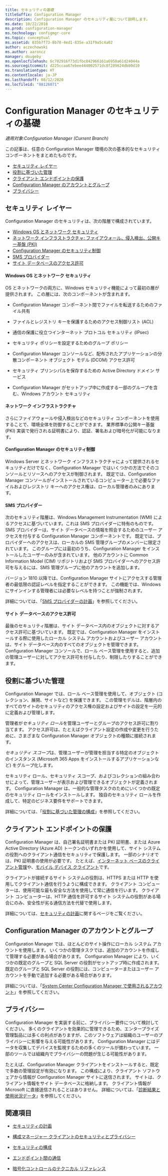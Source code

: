 ```yaml
---
title: セキュリティの基礎
titleSuffix: Configuration Manager
description: Configuration Manager のセキュリティ層について説明します。
ms.date: 10/22/2018
ms.prod: configuration-manager
ms.technology: configmgr-core
ms.topic: conceptual
ms.assetid: 035b7f73-8b78-4ed1-835e-a31f9a5c4a02
author: aczechowski
ms.author: aaroncz
manager: dougeby
ms.openlocfilehash: 6c702916f73d1fbc842966161a6958a61d24044a
ms.sourcegitcommit: d225ccaa67ebee444002571dc8f289624db80d10
ms.translationtype: HT
ms.contentlocale: ja-JP
ms.lasthandoff: 08/12/2020
ms.locfileid: "88126071"
---
```

# <a name="fundamentals-of-security-for-configuration-manager"></a>Configuration Manager のセキュリティの基礎

*適用対象:Configuration Manager (Current Branch)*

この記事は、任意の Configuration Manager 環境の次の基本的なセキュリティ コンポーネントをまとめたものです。
- [セキュリティ レイヤー](#bkmk_layers)
- [役割に基づいた管理](#bkmk_rba)
- [クライアント エンドポイントの保護](#bkmk_endpoints)
- [Configuration Manager のアカウントとグループ](#bkmk_accounts)
- [プライバシー](#bkmk_privacy)

## <a name="security-layers"></a><a name="bkmk_layers"></a> セキュリティ レイヤー

Configuration Manager のセキュリティは、次の階層で構成されています。 
- [Windows OS とネットワーク セキュリティ](#bkmk_layer-windows)
- [ネットワーク インフラストラクチャ: ファイアウォール、侵入検出、公開キー基盤 (PKI)](#bkmk_layer-network)
- [Configuration Manager のセキュリティ制御](#bkmk_layer-cm)
- [SMS プロバイダー](#bkmk_layer-provider)
- [サイト データベースのアクセス許可](#bkmk_layer-db)

#### <a name="windows-os-and-network-security"></a><a name="bkmk_layer-windows"></a> Windows OS とネットワーク セキュリティ
OS とネットワークの両方に、Windows セキュリティ機能によって最初の層が提供されます。 この層には、次のコンポーネントが含まれます。  

-   Configuration Manager コンポーネント間でファイルを転送するためのファイル共有  

-   ファイルとレジストリ キーを保護するためのアクセス制御リスト (ACL)  

-   通信の保護に役立つインターネット プロトコル セキュリティ (IPsec)  

-   セキュリティ ポリシーを設定するためのグループ ポリシー  

-   Configuration Manager コンソールなど、配布されたアプリケーションの分散コンポーネント オブジェクト モデル (DCOM) アクセス許可  

-   セキュリティ プリンシパルを保存するための Active Directory ドメイン サービス  

-   Configuration Manager がセットアップ中に作成する一部のグループを含む、Windows アカウント セキュリティ  

#### <a name="network-infrastructure"></a><a name="bkmk_layer-network"></a> ネットワーク インフラストラクチャ

さらにファイアウォールや侵入検出などのセキュリティ コンポーネントを使用することで、環境全体を防御することができます。 業界標準の公開キー基盤 (PKI) 実装で発行される証明書により、認証、署名および暗号化が可能になります。  

#### <a name="configuration-manager-security-controls"></a><a name="bkmk_layer-cm"></a> Configuration Manager のセキュリティ制御

Windows Server とネットワーク インフラストラクチャによって提供されるセキュリティだけでなく、Configuration Manager ではいくつかの方法でそのコンソールとリソースへのアクセスが制御されます。 既定では、Configuration Manager コンソールがインストールされているコンピューター上で必要なファイルおよびレジストリ キーへのアクセス権は、ローカル管理者のみにあります。  

#### <a name="sms-provider"></a><a name="bkmk_layer-provider"></a> SMS プロバイダー

次のセキュリティ階層は、Windows Management Instrumentation (WMI) によるアクセスに基づいています。これは SMS プロバイダーに特有のものです。 SMS プロバイダーは、サイト データベースの情報を照会するためのユーザー アクセスを付与する Configuration Manager コンポーネントです。 既定では、プロバイダーへのアクセスは、ローカルの SMS 管理グループのメンバーに限定されています。 このグループには最初のうち、Configuration Manager をインストールしたユーザーのみが含まれています。 他のアカウントに Common Information Model (CIM) リポジトリおよび SMS プロバイダーへのアクセス許可を与えるには、SMS 管理グループに他のアカウントを追加します。  

バージョン 1810 以降では、Configuration Manager サイトにアクセスする管理者の最低限の認証レベルを指定することができます。 この機能では、Windows にサインインする管理者には必要なレベルを持つことが強制されます。 <!--1357013-->  

詳細については、「[SMS プロバイダーの計画](../plan-design/hierarchy/plan-for-the-sms-provider.md)」を参照してください。

#### <a name="site-database-permissions"></a><a name="bkmk_layer-db"></a> サイト データベースのアクセス許可

最後のセキュリティ階層は、サイト データベース内のオブジェクトに対するアクセス許可に基づいています。 既定では、Configuration Manager をインストールする際に使用したローカル システム アカウントおよびユーザー アカウントは、サイト データベース内のすべてのオブジェクトを管理できます。 Configuration Manager コンソールで、ロール ベース管理を使用すると、追加の管理ユーザーに対してアクセス許可を付与したり、制限したりすることができます。  



## <a name="role-based-administration"></a><a name="bkmk_rba"></a> 役割に基づいた管理  

 Configuration Manager では、ロール ベース管理を使用して、オブジェクト (コレクション、展開、サイトなど) を保護できます。 この管理モデルは、階層内のすべてのサイトのセキュリティのアクセス権の設定およびサイトの設定を一元的に定義および管理します。 

 管理者が*セキュリティ ロール*を管理ユーザーとグループのアクセス許可に割り当てます。 アクセス許可は、たとえばクライアント設定の作成や変更を行うために、さまざまな Configuration Manager オブジェクトの種類に接続されます。 

 *セキュリティ スコープ*は、管理ユーザーが管理を担当する特定のオブジェクトのインスタンス (Microsoft 365 Apps をインストールするアプリケーションなど) をグループ化します。 

 セキュリティ ロール、セキュリティ スコープ、およびコレクションの組み合わせによって、管理ユーザーが表示および管理できるオブジェクトが定義されます。 Configuration Manager は、一般的な管理タスクのためにいくつかの既定のセキュリティ ロールをインストールします。 独自のセキュリティ ロールを作成して、特定のビジネス要件をサポートできます。  

 詳細については、「[役割に基づいた管理の構成](../servers/deploy/configure/configure-role-based-administration.md)」を参照してください。  



## <a name="securing-client-endpoints"></a><a name="bkmk_endpoints"></a> クライアント エンドポイントの保護  

 Configuration Manager は、自己署名証明書または PKI 証明書、または Azure Active Directory (Azure AD) トークンのいずれかを使用して、サイト システムの役割へのクライアント通信をセキュリティで保護します。 一部のシナリオでは、PKI 証明書の使用が必要です。 たとえば、[インターネット ベースのクライアント管理](../clients/manage/plan-internet-based-client-management.md)や、[モバイル デバイス クライアント](../../mdm/plan-design/plan-on-premises-mdm.md)です。  

 クライアントが接続するサイト システムの役割は、HTTPS または HTTP を使用してクライアント通信を行うように構成できます。 クライアント コンピューターは、使用可能な最も安全な方法を使用して常に通信を行います。 クライアント コンピューターは、HTTP 通信を許可するサイト システムの役割がある場合にのみ、安全性が劣る通信方法を代替で使用します。  

 詳細については、[セキュリティの計画](../plan-design/security/plan-for-security.md)に関するページをご覧ください。



## <a name="configuration-manager-accounts-and-groups"></a><a name="bkmk_accounts"></a> Configuration Manager のアカウントとグループ  

 Configuration Manager では、ほとんどのサイト操作にローカル システム アカウントを使用します。 いくつかの管理タスクでは、追加のアカウントを作成して管理する必要がある場合があります。 Configuration Manager により、いくつかの既定のグループと SQL Server の役割がセットアップ時に作成されます。 既定のグループと SQL Server の役割には、コンピューターまたはユーザー アカウントを手動で追加する必要がある場合があります。  

 詳細については、「[System Center Configuration Manager で使用されるアカウント](../plan-design/hierarchy/accounts.md)」を参照してください。  



## <a name="privacy"></a><a name="bkmk_privacy"></a> プライバシー  

 Configuration Manager を実装する前に、プライバシー要件について検討してください。 多くのクライアントを効果的に管理できるため、エンタープライズ管理製品には多くの利点がありますが、このソフトウェアは組織のユーザーのプライバシーに影響を与える可能性があります。 Configuration Manager にはデータを収集してデバイスを監視するための多くのツールが備わっています。 一部のツールでは組織内でプライバシーの問題が生じる可能性があります。  

 たとえば、Configuration Manager クライアントをインストールすると、既定で多数の管理設定が有効になります。 この構成により、クライアント ソフトウェアから情報が Configuration Manager サイトに送信されます。 サイトは、クライアント情報をサイト データベースに格納します。 クライアント情報が Microsoft に直接送信されることはありません。 詳細については、「[診断結果と使用状況データ](../plan-design/diagnostics/diagnostics-and-usage-data.md)」を参照してください。



## <a name="see-also"></a>関連項目

- [セキュリティの計画](../plan-design/security/plan-for-security.md)  

- [構成マネージャー クライアントのセキュリティとプライバシー](../clients/deploy/plan/security-and-privacy-for-clients.md)  

- [セキュリティの構成](../plan-design/security/configure-security.md)   

- [エンドポイント間の通信](../plan-design/hierarchy/communications-between-endpoints.md)  

- [暗号化コントロールのテクニカル リファレンス](../plan-design/security/cryptographic-controls-technical-reference.md)  
